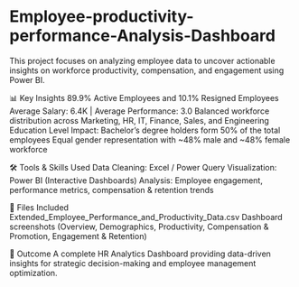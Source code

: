 # Employee-productivity-performance-Analysis-Dashboard
This project focuses on analyzing employee data to uncover actionable insights on workforce productivity, compensation, and engagement using Power BI.

📊 Key Insights
89.9% Active Employees and 10.1% Resigned Employees
Average Salary: 6.4K | Average Performance: 3.0
Balanced workforce distribution across Marketing, HR, IT, Finance, Sales, and Engineering
Education Level Impact: Bachelor’s degree holders form 50% of the total employees
Equal gender representation with ~48% male and ~48% female workforce

🛠 Tools & Skills Used
Data Cleaning: Excel / Power Query
Visualization: Power BI (Interactive Dashboards)
Analysis: Employee engagement, performance metrics, compensation & retention trends

📂 Files Included
Extended_Employee_Performance_and_Productivity_Data.csv
Dashboard screenshots (Overview, Demographics, Productivity, Compensation & Promotion, Engagement & Retention)

🚀 Outcome
A complete HR Analytics Dashboard providing data-driven insights for strategic decision-making and employee management optimization.
